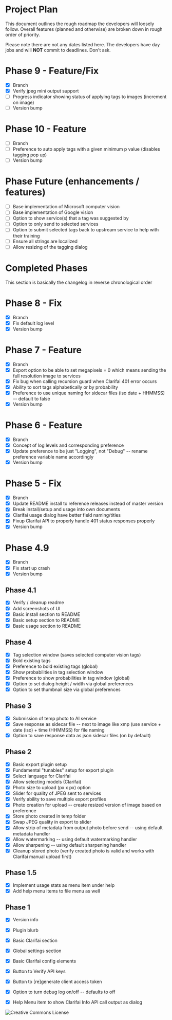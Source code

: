 # Project Plan
This document outlines the rough roadmap the developers will loosely follow. Overall features (planned and otherwise) are broken down in rough order of priority.

Please note there are not any dates listed here. The developers have day jobs and will **NOT** commit to deadlines. Don't ask. 

# Phase 9 - Feature/Fix
- [X] Branch
- [X] Verify jpeg mini output support
- [ ] Progress indicator showing status of applying tags to images (increment on image)
- [ ] Version bump

# Phase 10 - Feature
- [ ] Branch
- [ ] Preference to auto apply tags with a given minimum p value (disables tagging pop up)
- [ ] Version bump

# Phase Future (enhancements / features)
- [ ] Base implementation of Microsoft computer vision
- [ ] Base implementation of Google vision
- [ ] Option to show service(s) that a tag was suggested by
- [ ] Option to only send to selected services
- [ ] Option to submit selected tags back to upstream service to help with their training
- [ ] Ensure all strings are localized
- [ ] Allow resizing of the tagging dialog

# Completed Phases
This section is basically the changelog in reverse chronological order

# Phase 8 - Fix
- [X] Branch
- [X] Fix default log level
- [X] Version bump

# Phase 7 - Feature
- [X] Branch
- [X] Export option to be able to set megapixels = 0 which means sending the full resolution image to services
- [X] Fix bug when calling recursion guard when Clarifai 401 error occurs
- [X] Ability to sort tags alphabetically or by probability
- [X] Preference to use unique naming for sidecar files (iso date + HHMMSS) -- default to false
- [X] Version bump

# Phase 6 - Feature
- [X] Branch
- [X] Concept of log levels and corresponding preference
- [X] Update preference to be just "Logging", not "Debug" -- rename preference variable name accordingly
- [X] Version bump

# Phase 5 - Fix
- [X] Branch
- [X] Update README install to reference releases instead of master version
- [X] Break install/setup and usage into own documents
- [X] Clarifai usage dialog have better field naming/titles
- [X] Fixup Clarifai API to properly handle 401 status responses properly
- [X] Version bump

# Phase 4.9
- [X] Branch
- [X] Fix start up crash
- [X] Version bump

## Phase 4.1
- [X] Verify / cleanup readme
- [X] Add screenshots of UI
- [X] Basic install section to README
- [X] Basic setup section to README
- [X] Basic usage section to README 
 
## Phase 4
- [X] Tag selection window (saves selected computer vision tags)
- [X] Bold existing tags
- [X] Preference to bold existing tags (global)
- [X] Show probabilities in tag selection window
- [X] Preference to show probabilities in tag window (global)
- [X] Option to set dialog height / width via global preferences
- [X] Option to set thumbnail size via global preferences
 
## Phase 3
- [X] Submission of temp photo to AI service
- [X] Save response as sidecar file -- next to image like xmp (use service + date (iso) + time (HHMMSS) for file naming
- [X] Option to save response data as json sidecar files (on by default)
 
## Phase 2
- [X] Basic export plugin setup
- [X] Fundamental "tunables" setup for export plugin
- [X] Select language for Clarifai
- [X] Allow selecting models (Clarifai)
- [X] Photo size to upload (px x px) option
- [X] Slider for quality of JPEG sent to services
- [X] Verify ability to save multiple export profiles
- [X] Photo creation for upload -- create resized version of image based on preference
- [X] Store photo created in temp folder
- [X] Swap JPEG quality in export to slider
- [X] Allow strip of metadata from output photo before send -- using default metadata handler
- [X] Allow watermarking -- using default watermarking handler
- [X] Allow sharpening -- using default sharpening handler
- [X] Cleanup stored photo (verify created photo is valid and works with Clarifai manual upload first) 
 
## Phase 1.5
- [X] Implement usage stats as menu item under help
- [X] Add help menu items to file menu as well
 
## Phase 1
- [X] Version info
- [X] Plugin blurb
- [X] Basic Clarifai section
- [X] Global settings section
- [X] Basic Clarifai config elements
- [X] Button to Verify API keys
- [X] Button to [re]generate client access token
- [X] Option to turn debug log on/off -- defaults to off
- [X] Help Menu item to show Clarifai Info API call output as dialog


![Creative Commons License](https://i.creativecommons.org/l/by-nc-sa/4.0/88x31.png)
